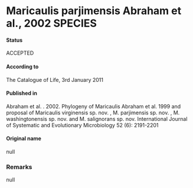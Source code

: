 # Maricaulis parjimensis Abraham et al., 2002 SPECIES

#### Status
ACCEPTED

#### According to
The Catalogue of Life, 3rd January 2011

#### Published in
Abraham et al. . 2002. Phylogeny of Maricaulis Abraham et al. 1999 and proposal of Maricaulis virginensis sp. nov. , M. parjimensis sp. nov. , M. washingtonensis sp. nov. and M. salignorans sp. nov. International Journal of Systematic and Evolutionary Microbiology 52 (6): 2191-2201

#### Original name
null

### Remarks
null